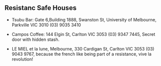 
Resistanc Safe Houses
----

* Tsubu Bar: Gate 6,Building 1888, Swanston St, University of Melbourne,
  Parkville VIC 3010 (03) 9035 3410

* Campos Coffee: 144 Elgin St, Carlton VIC 3053 (03) 9347 7445,
  Secret door with hidden stash.

* LE MIEL et la lune, Melbourne, 330 Cardigan St, Carlton VIC 3053 (03) 9043 9767,
  because the french like being part of a resistance, vive la revolution!
